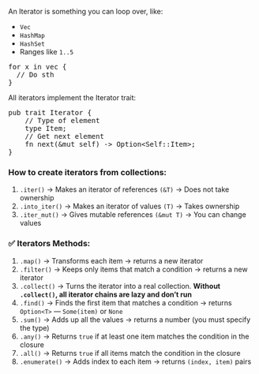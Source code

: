 <!-- markdownlint-disable -->

An Iterator is something you can loop over, like:

- `Vec`
- `HashMap`
- `HashSet`
- Ranges like `1..5`

<pre>
for x in vec {
  // Do sth
}
</pre>

All iterators implement the Iterator trait:
<pre>
pub trait Iterator {
    // Type of element
    type Item;  
    // Get next element
    fn next(&mut self) -> Option<&#8203;Self::Item>; 
}
</pre>

### How to create iterators from collections:
1. `.iter()` -> Makes an iterator of references `(&T)` -> Does not take ownership
2. `.into_iter()` -> Makes an iterator of values `(T)` -> Takes ownership 
3. `.iter_mut()` -> Gives mutable references `(&mut T)` -> You can change values


### ✅ Iterators Methods:
1. `.map()` -> Transforms each item -> returns a new iterator
2. `.filter()` -> Keeps only items that match a condition -> returns a new iterator
3. `.collect()` -> Turns the iterator into a real collection. **Without `.collect()`, all iterator chains are lazy and don’t run**
4. `.find()` ->  Finds the first item that matches a condition -> returns `Option<T>` — `Some(item)` or `None`
5. `.sum()` ->  Adds up all the values -> returns a number (you must specify the type)
6. `.any()` -> Returns `true` if at least one item matches the condition in the closure
7. `.all()` -> Returns `true` if all items match the condition in the closure
8. `.enumerate()` -> Adds index to each item -> returns `(index, item)` pairs